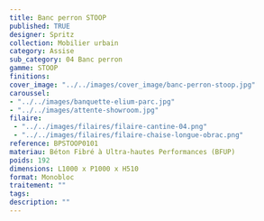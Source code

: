 ```yaml
---
title: Banc perron STOOP 
published: TRUE
designer: Spritz
collection: Mobilier urbain
category: Assise
sub_category: 04 Banc perron
gamme: STOOP
finitions: 
cover_image: "../../images/cover_image/banc-perron-stoop.jpg"
caroussel: 
- "../../images/banquette-elium-parc.jpg"
- "../../images/attente-showroom.jpg"
filaire: 
 - "../../images/filaires/filaire-cantine-04.png"
 - "../../images/filaires/filaire-chaise-longue-obrac.png"
reference: BPSTOOP0101
materiau: Béton Fibré à Ultra-hautes Performances (BFUP)
poids: 192
dimensions: L1000 x P1000 x H510 
format: Monobloc
traitement: ""
tags: 
description: ""
---
```

